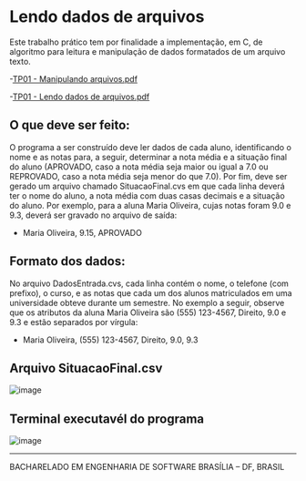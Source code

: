 # Lendo dados de arquivos
 Este trabalho prático tem por finalidade a implementação, em C, de algoritmo para leitura e manipulação de dados formatados de um arquivo texto.

 -[TP01 - Manipulando arquivos.pdf](https://github.com/LeonardoSzervinski/TrabalhoNumero01/files/12566835/TP01.-.Manipulando.arquivos.pdf)
 
 -[TP01 - Lendo dados de arquivos.pdf](https://github.com/LeonardoSzervinski/TrabalhoNumero01/files/12566842/TP01.-.Lendo.dados.de.arquivos.pdf)





## O que deve ser feito:
O programa a ser construído deve ler dados de cada aluno, identificando o nome e as notas para, a seguir, 
determinar a nota média e a situação final do aluno (APROVADO, caso a nota média seja maior ou igual a 7.0 
ou REPROVADO, caso a nota média seja menor do que 7.0). Por fim, deve ser gerado um arquivo chamado
SituacaoFinal.cvs em que cada linha deverá ter o nome do aluno, a nota média com duas casas decimais e a 
situação do aluno. Por exemplo, para a aluna Maria Oliveira, cujas notas foram 9.0 e 9.3, deverá ser gravado 
no arquivo de saída:

- Maria Oliveira, 9.15, APROVADO

## Formato dos dados:

No arquivo DadosEntrada.cvs, cada linha contém o nome, o telefone (com prefixo), o curso, e as notas que cada um dos alunos matriculados em uma universidade obteve durante um semestre.
No exemplo a seguir, observe que os atributos da aluna Maria Oliveira são (555) 123-4567, Direito, 9.0 e 9.3 e estão separados por vírgula:

- Maria Oliveira, (555) 123-4567, Direito, 9.0, 9.3


## Arquivo SituacaoFinal.csv

![image](https://github.com/LeonardoSzervinski/TrabalhoNumero01/assets/99694844/f6e1259d-439f-45e2-9016-6d3c88588669)

## Terminal executavél do programa

![image](https://github.com/LeonardoSzervinski/TrabalhoNumero01/assets/99694844/c85fef01-010c-4d4a-9645-1bc29a81c723)


<hr>
BACHARELADO EM ENGENHARIA DE SOFTWARE
BRASÍLIA – DF, BRASIL
